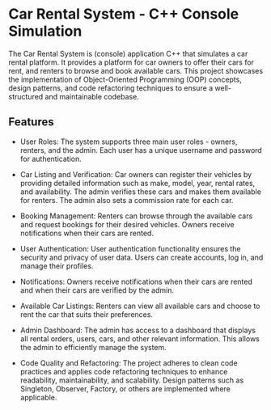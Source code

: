 # Car Rental System - C++ Console Simulation

The Car Rental System is  (console) application  C++ that simulates a car rental platform. It provides a platform for car owners to offer their cars for rent, and renters to browse and book available cars. This project showcases the implementation of Object-Oriented Programming (OOP) concepts, design patterns, and code refactoring techniques to ensure a well-structured and maintainable codebase.

## Features

- User Roles: The system supports three main user roles - owners, renters, and the admin. Each user has a unique username and password for authentication.

- Car Listing and Verification: Car owners can register their vehicles by providing detailed information such as make, model, year, rental rates, and availability. The admin verifies these cars and makes them available for renters. The admin also sets a commission rate for each car.

- Booking Management: Renters can browse through the available cars and request bookings for their desired vehicles. Owners receive notifications when their cars are rented.

- User Authentication: User authentication functionality ensures the security and privacy of user data. Users can create accounts, log in, and manage their profiles.

- Notifications: Owners receive notifications when their cars are rented and when their cars are verified by the admin.

- Available Car Listings: Renters can view all available cars and choose to rent the car that suits their preferences.

- Admin Dashboard: The admin has access to a dashboard that displays all rental orders, users, cars, and other relevant information. This allows the admin to efficiently manage the system.

- Code Quality and Refactoring: The project adheres to clean code practices and applies code refactoring techniques to enhance readability, maintainability, and scalability. Design patterns such as Singleton, Observer, Factory, or others are implemented where applicable.

